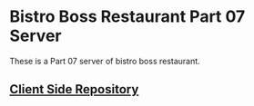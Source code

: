 # Bistro Boss Restaurant Part 07 Server

These is a Part 07 server of bistro boss restaurant.

## [Client Side Repository](https://github.com/ahnaf4D/bistro-boss-client-07-payment)
